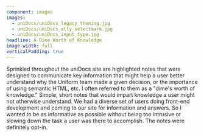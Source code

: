 ```yaml
---
component: images
images:
  - uniDocs/uniDocs_legacy_theming.jpg
  - uniDocs/uniDocs_ally_selectmark.jpg
  - uniDocs/uniDocs_input_type.jpg
headline: A Dime Worth of Knowledge
image-width: full
verticalPadding: true
---
```



Sprinkled throughout the uniDocs site are highlighted notes that were designed to communicate key information that might help a user better understand why the Uniform team made a given decision, or the importance of using semantic HTML, etc. I often referred to them as a "dime's worth of knowledge." Simple, short notes that would impart knowledge a user might not otherwise understand. We had a diverse set of users doing front-end development and coming to our site for information and answers. So I wanted to be as informative as possible without being too intrusive or slowing down the task a user was there to accomplish. The notes were definitely opt-in.